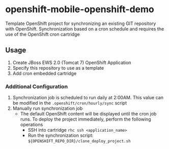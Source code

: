 openshift-mobile-openshift-demo
=========================

Template OpenShift project for synchronizing an existing GIT repository with OpenShift. Synchronization based on a cron schedule and requires the use of the OpenShift cron cartridge

## Usage

1. Create JBoss EWS 2.0 (Tomcat 7) OpenShift Application
2. Specify this repository to use as a template
3. Add cron embedded cartridge

### Additional Configuration
1. Synchronization job is scheduled to run daily at 2:00AM. This value can be modified in the `.openshift/cron/hourly/sync` script
2. Manually run synchronization job
    * The default OpenShift content will be displayed until the cron job runs. To deploy the project immediately, perform the following operations
        * SSH into cartridge `rhc ssh <application_name>`
        * Run the synchronization script: `${OPENSHIFT_REPO_DIR}/clone_deploy_project.sh`